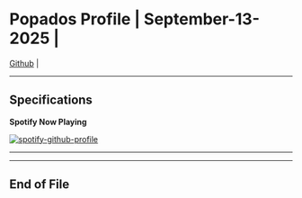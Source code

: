 
<!-- markdownlint-disable MD033 -->
<!-- markdownlint-disable MD036 -->
<!-- markdownlint-disable MD041 -->

# Popados Profile | September-13-2025 |

[Github](https://github.com/popados) |

***

## Specifications

**Spotify Now Playing**

[![spotify-github-profile](https://spotify-github-profile.kittinanx.com/api/view?uid=1227087812&cover_image=true&theme=novatorem&show_offline=true&background_color=121212&interchange=false&bar_color=ffeeef&bar_color_cover=false)](https://spotify-github-profile.kittinanx.com/api/view?uid=1227087812&redirect=true)

***

***

## End of File